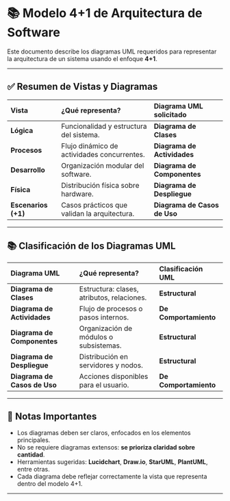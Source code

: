 # 📚 Modelo 4+1 de Arquitectura de Software

Este documento describe los diagramas UML requeridos para representar la arquitectura de un sistema usando el enfoque **4+1**.

---

## ✅ Resumen de Vistas y Diagramas

| Vista | ¿Qué representa? | Diagrama UML solicitado |
|:------|:-----------------|:-------------------------|
| **Lógica** | Funcionalidad y estructura del sistema. | **Diagrama de Clases** |
| **Procesos** | Flujo dinámico de actividades concurrentes. | **Diagrama de Actividades** |
| **Desarrollo** | Organización modular del software. | **Diagrama de Componentes** |
| **Física** | Distribución física sobre hardware. | **Diagrama de Despliegue** |
| **Escenarios (+1)** | Casos prácticos que validan la arquitectura. | **Diagrama de Casos de Uso** |

---

## 📚 Clasificación de los Diagramas UML

| Diagrama UML | ¿Qué representa? | Clasificación UML |
|:-------------|:-----------------|:------------------|
| **Diagrama de Clases** | Estructura: clases, atributos, relaciones. | **Estructural** |
| **Diagrama de Actividades** | Flujo de procesos o pasos internos. | **De Comportamiento** |
| **Diagrama de Componentes** | Organización de módulos o subsistemas. | **Estructural** |
| **Diagrama de Despliegue** | Distribución en servidores y nodos. | **Estructural** |
| **Diagrama de Casos de Uso** | Acciones disponibles para el usuario. | **De Comportamiento** |

---

## 🧩 Notas Importantes

- Los diagramas deben ser claros, enfocados en los elementos principales.
- No se requiere diagramas extensos: **se prioriza claridad sobre cantidad**.
- Herramientas sugeridas: **Lucidchart**, **Draw.io**, **StarUML**, **PlantUML**, entre otras.
- Cada diagrama debe reflejar correctamente la vista que representa dentro del modelo 4+1.

---
